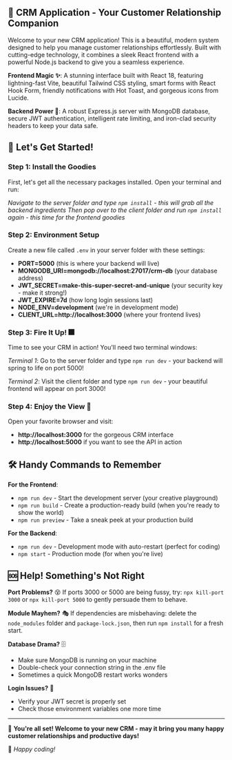 ## 🌟 CRM Application - Your Customer Relationship Companion

Welcome to your new CRM application! This is a beautiful, modern system designed to help you manage customer relationships effortlessly. Built with cutting-edge technology, it combines a sleek React frontend with a powerful Node.js backend to give you a seamless experience.


**Frontend Magic ✨**: A stunning interface built with React 18, featuring lightning-fast Vite, beautiful Tailwind CSS styling, smart forms with React Hook Form, friendly notifications with Hot Toast, and gorgeous icons from Lucide.

**Backend Power 💪**: A robust Express.js server with MongoDB database, secure JWT authentication, intelligent rate limiting, and iron-clad security headers to keep your data safe.

## 🚀 Let's Get Started!

### Step 1: Install the Goodies
First, let's get all the necessary packages installed. Open your terminal and run:

*Navigate to the server folder and type `npm install` - this will grab all the backend ingredients*
*Then pop over to the client folder and run `npm install` again - this time for the frontend goodies*

### Step 2: Environment Setup
Create a new file called `.env` in your server folder with these settings:

- **PORT=5000** (this is where your backend will live)
- **MONGODB_URI=mongodb://localhost:27017/crm-db** (your database address)
- **JWT_SECRET=make-this-super-secret-and-unique** (your security key - make it strong!)
- **JWT_EXPIRE=7d** (how long login sessions last)
- **NODE_ENV=development** (we're in development mode)
- **CLIENT_URL=http://localhost:3000** (where your frontend lives)

### Step 3: Fire It Up! 🎆
Time to see your CRM in action! You'll need two terminal windows:

*Terminal 1*: Go to the server folder and type `npm run dev` - your backend will spring to life on port 5000!

*Terminal 2*: Visit the client folder and type `npm run dev` - your beautiful frontend will appear on port 3000!

### Step 4: Enjoy the View 🌈
Open your favorite browser and visit:
- **http://localhost:3000** for the gorgeous CRM interface
- **http://localhost:5000** if you want to see the API in action

## 🛠 Handy Commands to Remember

**For the Frontend**:
- `npm run dev` - Start the development server (your creative playground)
- `npm run build` - Create a production-ready build (when you're ready to show the world)
- `npm run preview` - Take a sneak peek at your production build

**For the Backend**:
- `npm run dev` - Development mode with auto-restart (perfect for coding)
- `npm start` - Production mode (for when you're live)

## 🆘 Help! Something's Not Right

**Port Problems?** 😵
If ports 3000 or 5000 are being fussy, try: `npx kill-port 3000` or `npx kill-port 5000` to gently persuade them to behave.

**Module Mayhem?** 🎭
If dependencies are misbehaving: delete the `node_modules` folder and `package-lock.json`, then run `npm install` for a fresh start.

**Database Drama?** 🗄️
- Make sure MongoDB is running on your machine
- Double-check your connection string in the .env file
- Sometimes a quick MongoDB restart works wonders

**Login Issues?** 🔑
- Verify your JWT secret is properly set
- Check those environment variables one more time

---

🎉 **You're all set! Welcome to your new CRM - may it bring you many happy customer relationships and productive days!** 

💖 *Happy coding!*